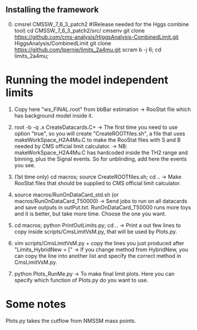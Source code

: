 ## Installing the framework
0. cmsrel CMSSW_7_6_3_patch2 #(Release needed for the Hggs combine tool)
   cd CMSSW_7_6_3_patch2/src/
   cmsenv
   git clone https://github.com/cms-analysis/HiggsAnalysis-CombinedLimit.git HiggsAnalysis/CombinedLimit
   git clone https://github.com/lpernie/limits_2a4mu.git
   scram b -j 6;
   cd limits_2a4mu;

# Running the model independent limits

1. Copy here "ws_FINAL.root" from bbBar estimation 
   -> RooStat file which has background model inside it.

2. root -b -q .x CreateDatacards.C+
   -> The first time you need to use option "true", so you will create "CreateROOTfiles.sh", a file that uses makeWorkSpace_H2A4Mu.C to make the RooStat files with S and B needed by CMS official limit calculator.
   -> NB: makeWorkSpace_H2A4Mu.C has hardcoded inside the TH2 range and binning, plus the Signal events. So for unblinding, add here the events you see.

3. (1st time only) cd macros; source CreateROOTfiles.sh; cd .. 
   -> Make RooStat files that should be supplied to CMS official limit calculator.

3. source macros/RunOnDataCard_std.sh (or macros/RunOnDataCard_T50000)
   -> Send jobs to run on all datacards and save outputs in outPut.txt. RunOnDataCard_T50000 runs more toys and it is better, but take more time. Choose the one you want.

4. cd macros; python PrintOutLimits.py; cd ..
   -> Print a out few lines to copy inside scripts/CmsLimitVsM.py, that will be used by Plots.py.

5. vim scripts/CmsLimitVsM.py + copy the lines you just produced after "Limits_HybridNew = ["
   -> If you change method from HybridNew, you can copy the line into another list and specify the correct method in CmsLimitVsM.py.

6. python Plots_RunMe.py 
   -> To make final limit plots. Here you can specify which function of Plots.py do you want to use.

# Some notes
Plots.py takes the cutflow from NMSSM mass points.
